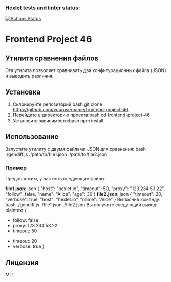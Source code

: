 ### Hexlet tests and linter status:
[![Actions Status](https://github.com/darrriakurochka21092019/frontend-project-46/actions/workflows/hexlet-check.yml/badge.svg)](https://github.com/darrriakurochka21092019/frontend-project-46/actions)

# Frontend Project 46

## Утилита сравнения файлов

Эта утилита позволяет сравнивать два конфигурационных файла (JSON) и выводить различия.

## Установка

1. Склонируйте репозиторий:bash
   git clone https://github.com/yourusername/frontend-project-46
2. Перейдите в директорию проекта:bash
   cd frontend-project-46
3. Установите зависимости:bash
   npm install
## Использование

Запустите утилиту с двумя файлами JSON для сравнения:
bash
./gendiff.js ./path/to/file1.json ./path/to/file2.json
### Пример

Предположим, у вас есть следующие файлы:

**file1.json**:
json
{
  "host": "hexlet.io",
  "timeout": 50,
  "proxy": "123.234.53.22",
  "follow": false,
  "name": "Alice",
  "age": 30
}
**file2.json**:
json
{
  "timeout": 20,
  "verbose": true,
  "host": "hexlet.io",
  "name": "Alice"
}
Выполнив команду:
bash
./gendiff.js ./file1.json ./file2.json
Вы получите следующий вывод:
plaintext
{
  - follow: false
  - proxy: 123.234.53.22
  - timeout: 50
  + timeout: 20
  + verbose: true
}
## Лицензия

MIT